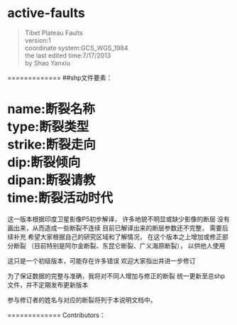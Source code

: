 active-faults
=============

>Tibet Plateau Faults   
>version:1  
>coordinate system:GCS_WGS_1984  
>the last edited time:7/17/2013  
>by Shao Yanxiu

=============
##shp文件要素：  

name:断裂名称  
type:断裂类型  
strike:断裂走向  
dip:断裂倾向  
dipan:断裂请教  
time:断裂活动时代  
=============
这一版本根据印度卫星影像P5初步解译，
许多地貌不明显或缺少影像的断层
没有画出来，从而造成一些断裂不连续
目前已解译出来的断层参数还不完整，
需要后续补充
希望大家根据自己的研究区域和了解情况，
在这个版本之上增加或修正部分断裂
（目前特别是阿尔金断裂、东昆仑断裂、广义海原断裂），
以供他人使用  

这只是一个初级版本，可能存在许多错误
欢迎大家指出并进一步修订

为了保证数据的完整与准确，我将对不同人增加与修正的断裂
统一更新至总shp文件，并不定期发布更新版本

参与修订者的姓名与对应的断裂将列于本说明文档中。

=============
Contributors：



